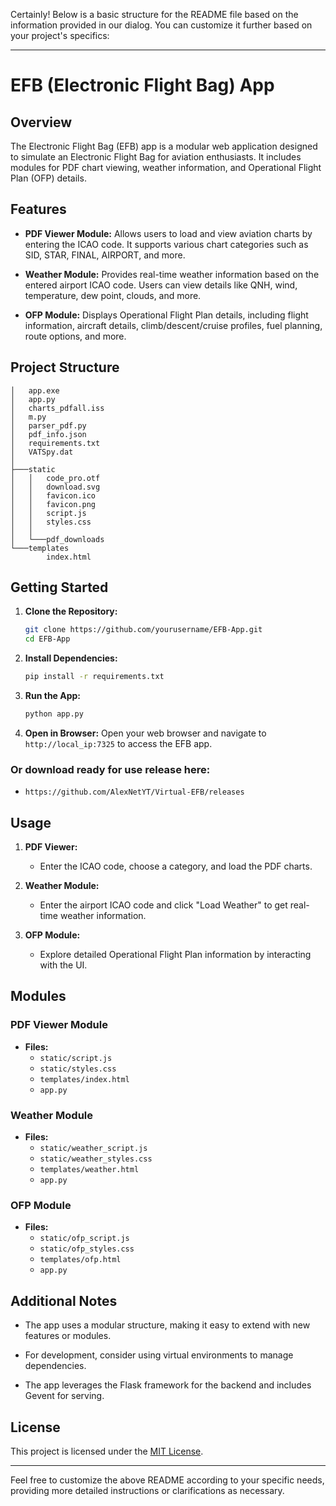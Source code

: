 Certainly! Below is a basic structure for the README file based on the information provided in our dialog. You can customize it further based on your project's specifics:

---

# EFB (Electronic Flight Bag) App

## Overview

The Electronic Flight Bag (EFB) app is a modular web application designed to simulate an Electronic Flight Bag for aviation enthusiasts. It includes modules for PDF chart viewing, weather information, and Operational Flight Plan (OFP) details.

## Features

- **PDF Viewer Module:** Allows users to load and view aviation charts by entering the ICAO code. It supports various chart categories such as SID, STAR, FINAL, AIRPORT, and more.

- **Weather Module:** Provides real-time weather information based on the entered airport ICAO code. Users can view details like QNH, wind, temperature, dew point, clouds, and more.

- **OFP Module:** Displays Operational Flight Plan details, including flight information, aircraft details, climb/descent/cruise profiles, fuel planning, route options, and more.

## Project Structure

```plaintext
│   app.exe
│   app.py
│   charts_pdfall.iss
│   m.py
│   parser_pdf.py
│   pdf_info.json
│   requirements.txt
│   VATSpy.dat
│
├───static
│   │   code_pro.otf
│   │   download.svg
│   │   favicon.ico
│   │   favicon.png
│   │   script.js
│   │   styles.css
│   │
│   └───pdf_downloads
└───templates
        index.html
```

## Getting Started

1. **Clone the Repository:**
   ```bash
   git clone https://github.com/yourusername/EFB-App.git
   cd EFB-App
   ```

2. **Install Dependencies:**
   ```bash
   pip install -r requirements.txt
   ```

3. **Run the App:**
   ```bash
   python app.py
   ```

4. **Open in Browser:**
   Open your web browser and navigate to `http://local_ip:7325` to access the EFB app.
### Or download ready for use release here: 
- ` https://github.com/AlexNetYT/Virtual-EFB/releases ` 
## Usage

1. **PDF Viewer:**
   - Enter the ICAO code, choose a category, and load the PDF charts.

2. **Weather Module:**
   - Enter the airport ICAO code and click "Load Weather" to get real-time weather information.

3. **OFP Module:**
   - Explore detailed Operational Flight Plan information by interacting with the UI.

## Modules

### PDF Viewer Module

- **Files:**
  - `static/script.js`
  - `static/styles.css`
  - `templates/index.html`
  - `app.py`

### Weather Module

- **Files:**
  - `static/weather_script.js`
  - `static/weather_styles.css`
  - `templates/weather.html`
  - `app.py`

### OFP Module

- **Files:**
  - `static/ofp_script.js`
  - `static/ofp_styles.css`
  - `templates/ofp.html`
  - `app.py`

## Additional Notes

- The app uses a modular structure, making it easy to extend with new features or modules.

- For development, consider using virtual environments to manage dependencies.

- The app leverages the Flask framework for the backend and includes Gevent for serving.

## License

This project is licensed under the [MIT License](LICENSE).

---

Feel free to customize the above README according to your specific needs, providing more detailed instructions or clarifications as necessary.
